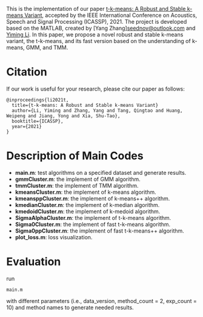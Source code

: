 This is the implementation of our paper [t-k-means: A Robust and Stable k-means Variant](https://arxiv.org/pdf/1907.07442.pdf), accepted by the IEEE International Conference on Acoustics, Speech and Signal Processing (ICASSP), 2021. The project is developed based on the MATLAB, created by [Yang Zhang]<seednov@outlook.com> and [Yiming Li](http://liyiming.tech/). In this paper, we propose a novel robust and stable k-means variant, the t-k-means, and its fast version based on the understanding of k-means, GMM, and TMM.



# Citation
If our work is useful for your research, please cite our paper as follows:

```
@inproceedings{li2021t,
  title={t-k-means: A Robust and Stable k-means Variant}
  author={Li, Yiming and Zhang, Yang and Tang, Qingtao and Huang, Weipeng and Jiang, Yong and Xia, Shu-Tao},
  booktitle={ICASSP},
  year={2021}
}
```

# Description of Main Codes
* **main.m**: test algorithms on a specified dataset and generate results.
* **gmmCluster.m**: the implement of GMM algorithm.
* **tmmCluster.m**: the implement of TMM algorithm.
* **kmeansCluster.m**: the implement of k-means algorithm.
* **kmeansppCluster.m**: the implement of k-means++ algorithm.
* **kmedianCluster.m**: the implement of k-median algorithm.
* **kmedoidCluster.m**: the implement of k-medoid algorithm.
* **SigmaAlphaCluster.m**: the implement of t-k-means algorithm.
* **Sigma0Cluster.m**: the implement of fast t-k-means algorithm.
* **Sigma0ppCluster.m**: the implement of fast t-k-means++ algorithm.
* **plot_loss.m**: loss visualization.

# Evaluation
run 
```
main.m
```
with different parameters (i.e., data_version, method_count = 2, exp_count = 10) and method names to generate needed results.


